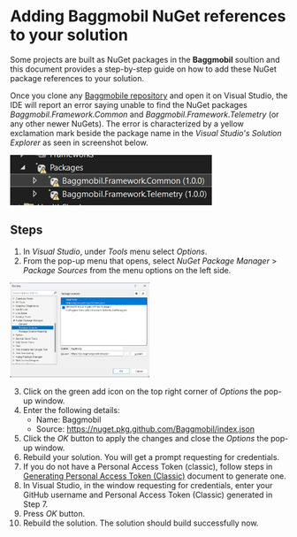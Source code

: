 # Adding Baggmobil NuGet references to your solution
  
Some projects are built as NuGet packages in the **Baggmobil** soultion and this document provides a step-by-step guide on how to add these NuGet package references to your solution.

Once you clone any [Baggmobile repository](https://github.com/orgs/Baggmobil/repositories) and open it on Visual Studio, the IDE will report an error saying unable to find the NuGet packages *Baggmobil.Framework.Common* and *Baggmobil.Framework.Telemetry* (or any other newer NuGets). The error is characterized by a yellow exclamation mark beside the package name in the *Visual Studio's Solution Explorer* as seen in screenshot below.

![NuGet Error](https://github.com/Baggmobil/.github/blob/master/images/Baggmobil%20NuGet%20error.jpeg)

## Steps
1. In *Visual Studio*, under *Tools* menu select *Options*.
2. From the pop-up menu that opens, select *NuGet Package Manager* > *Package Sources* from the menu options on the left side.

<img src="https://github.com/Baggmobil/.github/blob/master/images/VS%20options%20NuGet%20Sources.png" width="50%" />

3. Click on the green add icon on the top right corner of *Options* the pop-up window.
4. Enter the following details:
    - Name: Baggmobil
    - Source: https://nuget.pkg.github.com/Baggmobil/index.json
5. Click the *OK* button to apply the changes and close the *Options* the pop-up window.
6. Rebuild your solution. You will get a prompt requesting for credentials.
7. If you do not have a Personal Access Token (classic), follow steps in [Generating Personal Access Token (Classic)](https://github.com/Baggmobil/.github/blob/master/Generating%20Personal%20Access%20Token%20(Classic).md) document to generate one.
8. In Visual Studio, in the window requesting for credentials, enter your GitHub username and Personal Access Token (Classic) generated in Step 7.
9. Press *OK* button.
10. Rebuild the solution. The solution should build successfully now.
